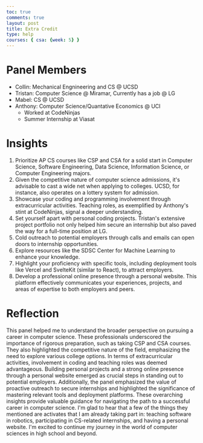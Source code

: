 ```yaml
---
toc: true
comments: true
layout: post
title: Extra Credit
type: help
courses: { csa: {week: 5} }
---
```



# Panel Members
- Collin: Mechanical Engnineering and CS @ UCSD
- Tristan: Computer Science @ Miramar, Currently has a job @ LG
- Mabel: CS @ UCSD
- Anthony: Computer Science/Quantative Economics @ UCI
    - Worked at CodeNinjas
    - Summer Internship at Viasat

# Insights
1. Prioritize AP CS courses like CSP and CSA for a solid start in Computer Science, Software Engineering, Data Science, Information Science, or Computer Engineering majors.
2. Given the competitive nature of computer science admissions, it's advisable to cast a wide net when applying to colleges. UCSD, for instance, also operates on a lottery system for admission.
3. Showcase your coding and programming involvement through extracurricular activities. Teaching roles, as exemplified by Anthony's stint at CodeNinjas, signal a deeper understanding.
4. Set yourself apart with personal coding projects. Tristan's extensive project portfolio not only helped him secure an internship but also paved the way for a full-time position at LG.
5. Cold outreach to potential employers through calls and emails can open doors to internship opportunities.
6. Explore resources like the SDSC Center for Machine Learning to enhance your knowledge.
7. Highlight your proficiency with specific tools, including deployment tools like Vercel and SvelteKit (similar to React), to attract employers.
8. Develop a professional online presence through a personal website. This platform effectively communicates your experiences, projects, and areas of expertise to both employers and peers.

# Reflection
This panel helped me to understand the broader perspective on pursuing a career in computer science. These professionals underscored the importance of rigorous preparation, such as taking CSP and CSA courses. They also highlighted the competitive nature of the field, emphasizing the need to explore various college options. In terms of extracurricular activities, involvement in coding and teaching roles was deemed advantageous. Building personal projects and a strong online presence through a personal website emerged as crucial steps in standing out to potential employers. Additionally, the panel emphasized the value of proactive outreach to secure internships and highlighted the significance of mastering relevant tools and deployment platforms. These overarching insights provide valuable guidance for navigating the path to a successful career in computer science. I'm glad to hear that a few of the things they mentioned are activates that I am already taking part in: teaching software in robotics, participating in CS-related internships, and having a personal website. I'm excited to continue my journey in the world of computer sciences in high school and beyond.